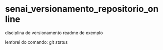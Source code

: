 # senai_versionamento_repositorio_online
disciplina de versionamento
readme de exemplo

lembrei do comando: git status 